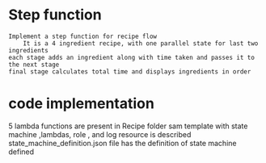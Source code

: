 # Step function 

	Implement a step function for recipe flow
		It is a 4 ingredient recipe, with one parallel state for last two ingredients
    each stage adds an ingredient along with time taken and passes it to the next stage
    final stage calculates total time and displays ingredients in order
	

# code implementation
 5 lambda functions are present in Recipe folder
 sam template with state machine ,lambdas, role , and log resource is described
 state_machine_definition.json file has the definition of state machine defined
	